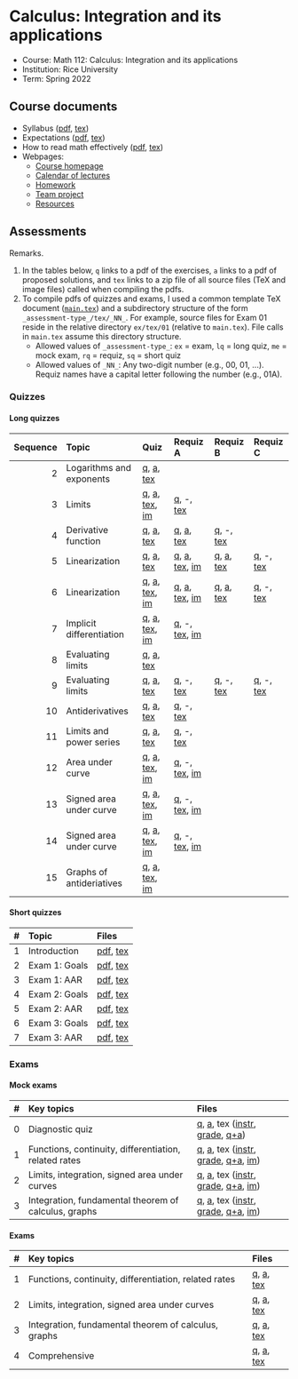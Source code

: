# Calculus: Integration and its applications

- Course: Math 112: Calculus: Integration and its applications
- Institution: Rice University
- Term: Spring 2022



## Course documents

- Syllabus ([pdf](docs/pdf/syl.pdf), [tex](docs/tex/syl.tex))
- Expectations ([pdf](docs/pdf/exp.pdf), [tex](docs/tex/exp.tex))
- How to read math effectively ([pdf](docs/pdf/read.pdf), [tex](docs/tex/read.tex))
- Webpages:
    - [Course homepage](webp/home.html)
    - [Calendar of lectures](webp/cal.html)
    - [Homework](webp/hw.html)
    - [Team project](webp/tp.html)
    - [Resources](webp/res.html)



## Assessments

Remarks.

1. In the tables below, `q` links to a pdf of the exercises, `a` links to a pdf of proposed solutions, and `tex` links to a zip file of all source files (TeX and image files) called when compiling the pdfs.
2. To compile pdfs of quizzes and exams, I used a common template TeX document ([`main.tex`](assess/main.tex)) and a subdirectory structure of the form `_assessment-type_/tex/_NN_`. For example, source files for Exam 01 reside in the relative directory `ex/tex/01` (relative to `main.tex`). File calls in `main.tex` assume this directory structure.
    - Allowed values of `_assessment-type_`: `ex` = exam, `lq` = long quiz, `me` = mock exam, `rq` = requiz, `sq` = short quiz
    - Allowed values of `_NN_`: Any two-digit number (e.g., 00, 01, ...). Requiz names have a capital letter following the number (e.g., 01A).

### Quizzes

#### Long quizzes

| Sequence | Topic                    | Quiz     | Requiz A | Requiz B | Requiz C |
|---------:|:-------------------------|:---------|:---------|:---------|:---------|
|        2 | Logarithms and exponents | [q](assess/lq/pdf/02.pdf), [a](assess/lq/pdf/02-sol.pdf), [tex](assess/lq/tex/02.tex) |  |  |
|        3 | Limits                   | [q](assess/lq/pdf/03.pdf), [a](assess/lq/pdf/03-sol.pdf), [tex](assess/lq/tex/03.tex), [im](assess/lq/tex/03-graphics.zip) | [q](assess/rq/pdf/03A.pdf), -, [tex](assess/rq/tex/03A.tex) |  |  |
|        4 | Derivative function      | [q](assess/lq/pdf/04.pdf), [a](assess/lq/pdf/04-sol.pdf), [tex](assess/lq/tex/04.tex) | [q](assess/rq/pdf/04A.pdf), [a](assess/rq/pdf/04A-sol.pdf), [tex](assess/rq/tex/04A.tex) | [q](assess/rq/pdf/04B.pdf), -, [tex](assess/rq/tex/04B.tex) |  |
|        5 | Linearization            | [q](assess/lq/pdf/05.pdf), [a](assess/lq/pdf/05-sol.pdf), [tex](assess/lq/tex/05.tex) | [q](assess/rq/pdf/05A06A.pdf), [a](assess/rq/pdf/05A06A-sol.pdf), [tex](assess/rq/tex/05A06A.tex), [im](assess/rq/tex/05A06A-graphics.zip) | [q](assess/rq/pdf/05B06B.pdf), [a](assess/rq/pdf/05B06B-sol.pdf), [tex](assess/rq/tex/05B06B.tex) | [q](assess/rq/pdf/05C06C.pdf), -, [tex](assess/rq/tex/05C06C.tex) |
|        6 | Linearization            | [q](assess/lq/pdf/06.pdf), [a](assess/lq/pdf/06-sol.pdf), [tex](assess/lq/tex/06.tex), [im](assess/lq/tex/06-graphics.zip) | [q](assess/rq/pdf/05A06A.pdf), [a](assess/rq/pdf/05A06A-sol.pdf), [tex](assess/rq/tex/05A06A.tex), [im](assess/rq/tex/05A06A-graphics.zip) | [q](assess/rq/pdf/05B06B.pdf), [a](assess/rq/pdf/05B06B-sol.pdf), [tex](assess/rq/tex/05B06B.tex) | [q](assess/rq/pdf/05C06C.pdf), -, [tex](assess/rq/tex/05C06C.tex) |
|        7 | Implicit differentiation | [q](assess/lq/pdf/07.pdf), [a](assess/lq/pdf/07-sol.pdf), [tex](assess/lq/tex/07.tex), [im](assess/lq/tex/07-graphics.zip) | [q](assess/rq/pdf/07A.pdf), -, [tex](assess/rq/tex/07A.tex), [im](assess/rq/tex/07A-graphics.zip) |  |  |
|        8 | Evaluating limits        | [q](assess/lq/pdf/08.pdf), [a](assess/lq/pdf/08-sol.pdf), [tex](assess/lq/tex/08.tex) |  |  |  |
|        9 | Evaluating limits        | [q](assess/lq/pdf/09.pdf), [a](assess/lq/pdf/09-sol.pdf), [tex](assess/lq/tex/09.tex) | [q](assess/rq/pdf/09A.pdf), -, [tex](assess/rq/tex/09A.tex) | [q](assess/rq/pdf/09B.pdf), -, [tex](assess/rq/tex/09B.tex) | [q](assess/rq/pdf/09C.pdf), -, [tex](assess/rq/tex/09C.tex) |
|       10 | Antiderivatives          | [q](assess/lq/pdf/10.pdf), [a](assess/lq/pdf/10-sol.pdf), [tex](assess/lq/tex/10.tex) | [q](assess/rq/pdf/10A.pdf), -, [tex](assess/rq/tex/10A.tex) |  |  |
|       11 | Limits and power series  | [q](assess/lq/pdf/11.pdf), [a](assess/lq/pdf/11-sol.pdf), [tex](assess/lq/tex/11.tex) | [q](assess/rq/pdf/11A.pdf), -, [tex](assess/rq/tex/11A.tex) |  |  |
|       12 | Area under curve         | [q](assess/lq/pdf/12.pdf), [a](assess/lq/pdf/12-sol.pdf), [tex](assess/lq/tex/12.tex), [im](assess/lq/tex/12-graphics.zip) | [q](assess/rq/pdf/12A.pdf), -, [tex](assess/rq/tex/12A.tex), [im](assess/rq/tex/12A-graphics.zip) |  |  |
|       13 | Signed area under curve  | [q](assess/lq/pdf/13.pdf), [a](assess/lq/pdf/13-sol.pdf), [tex](assess/lq/tex/13.tex), [im](assess/lq/tex/13-graphics.zip) | [q](assess/rq/pdf/13A.pdf), -, [tex](assess/rq/tex/13A.tex), [im](assess/rq/tex/13A-graphics.zip) |  |  |
|       14 | Signed area under curve  | [q](assess/lq/pdf/14.pdf), [a](assess/lq/pdf/14-sol.pdf), [tex](assess/lq/tex/14.tex), [im](assess/lq/tex/14-graphics.zip) | [q](assess/rq/pdf/14A.pdf), -, [tex](assess/rq/tex/14A.tex), [im](assess/rq/tex/14A-graphics.zip) |  |  |
|       15 | Graphs of antideriatives | [q](assess/lq/pdf/15.pdf), [a](assess/lq/pdf/05-sol.pdf), [tex](assess/lq/tex/15.tex), [im](assess/lq/tex/15-graphics.zip) |  |  |  |

#### Short quizzes

| # | Topic         | Files |
|--:|:--------------|:------|
| 1 | Introduction  | [pdf](assess/sq/pdf/01.pdf), [tex](assess/sq/tex/01.tex) |
| 2 | Exam 1: Goals | [pdf](assess/sq/pdf/02.pdf), [tex](assess/sq/tex/02.tex) |
| 3 | Exam 1: AAR   | [pdf](assess/sq/pdf/03.pdf), [tex](assess/sq/tex/03.tex) |
| 4 | Exam 2: Goals | [pdf](assess/sq/pdf/04.pdf), [tex](assess/sq/tex/04.tex) |
| 5 | Exam 2: AAR   | [pdf](assess/sq/pdf/05.pdf), [tex](assess/sq/tex/05.tex) |
| 6 | Exam 3: Goals | [pdf](assess/sq/pdf/06.pdf), [tex](assess/sq/tex/06.tex) |
| 7 | Exam 3: AAR   | [pdf](assess/sq/pdf/07.pdf), [tex](assess/sq/tex/07.tex) |


### Exams

#### Mock exams

| # | Key topics | Files |
|:--|:-----------|:------|
| 0 | Diagnostic quiz | [q](assess/lq/pdf/00.pdf), [a](assess/lq/pdf/00-sol.pdf), tex ([instr](assess/me/tex/00-instr.tex), [grade](assess/me/tex/00-grade.tex), [q+a](assess/me/tex/00.tex)) |
| 1 | Functions, continuity, differentiation, related rates | [q](assess/me/pdf/01.pdf), [a](assess/me/pdf/01-sol.pdf), tex ([instr](assess/me/tex/01-instr.tex), [grade](assess/me/tex/01-grade.tex), [q+a](assess/me/tex/01.tex), [im](assess/me/tex/01-graphics.zip)) |
| 2 | Limits, integration, signed area under curves         | [q](assess/me/pdf/02.pdf), [a](assess/me/pdf/02-sol-a.pdf), tex ([instr](assess/me/tex/02-instr.tex), [grade](assess/me/tex/02-grade.tex), [q+a](assess/me/tex/02.tex), [im](assess/me/tex/02-graphics.zip)) |
| 3 | Integration, fundamental theorem of calculus, graphs  | [q](assess/me/pdf/03.pdf), [a](assess/me/pdf/03-sol-a.pdf), tex ([instr](assess/me/tex/03-instr.tex), [grade](assess/me/tex/03-grade.tex), [q+a](assess/me/tex/03.tex), [im](assess/me/tex/03-graphics.zip)) |

#### Exams

| # | Key topics | Files |
|:--|:-----------|:------|
| 1 | Functions, continuity, differentiation, related rates | [q](assess/ex/pdf/01.pdf), [a](assess/ex/pdf/01-sol.pdf), [tex](assess/ex/tex/01.zip) |
| 2 | Limits, integration, signed area under curves         | [q](assess/ex/pdf/02.pdf), [a](assess/ex/pdf/02-sol.pdf), [tex](assess/ex/tex/02.zip) |
| 3 | Integration, fundamental theorem of calculus, graphs  | [q](assess/ex/pdf/03.pdf), [a](assess/ex/pdf/03-sol.pdf), [tex](assess/ex/tex/03.zip) |
| 4 | Comprehensive                                         | [q](assess/lq/pdf/04.pdf), [a](assess/lq/pdf/04-sol.pdf), [tex](assess/ex/tex/04.zip) |
